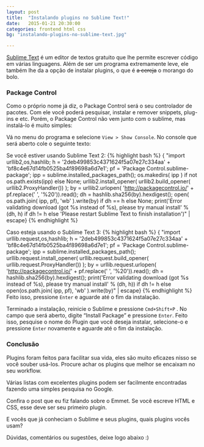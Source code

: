 ```yaml
---
layout: post
title:  "Instalando plugins no Sublime Text!"
date:   2015-01-21 20:30:00
categories: frontend html css
bg: "instalando-plugins-no-sublime-text.jpg"

---
```


[Sublime Text](http://www.sublimetext.com/) é um editor de textos gratuito que lhe permite escrever código em várias linguagens. Além de ser um programa extremamente leve, ele também lhe da a opção de instalar plugins, o que é <del>a cereja</del>  o morango do bolo.

### Package Control

Como o próprio nome já diz, o Package Control será o seu controlador de pacotes. Com ele você poderá pesquisar, instalar e remover snippets, plug-ins e etc. Porém, o Package Control não vem junto com o sublime, mas instalá-lo é muito simples:

Vá no menu do programa e selecione `View > Show Console`. No console que será aberto cole o seguinte texto:

Se você estiver usando Sublime Text 2:
{% highlight bash %}
{ "import urllib2,os,hashlib; h = '2deb499853c4371624f5a07e27c334aa' + 'bf8c4e67d14fb0525ba4f89698a6d7e1'; pf = 'Package Control.sublime-package'; ipp = sublime.installed_packages_path(); os.makedirs( ipp ) if not os.path.exists(ipp) else None; urllib2.install_opener( urllib2.build_opener( urllib2.ProxyHandler()) ); by = urllib2.urlopen( 'http://packagecontrol.io/' + pf.replace(' ', '%20')).read(); dh = hashlib.sha256(by).hexdigest(); open( os.path.join( ipp, pf), 'wb' ).write(by) if dh == h else None; print('Error validating download (got %s instead of %s), please try manual install' % (dh, h) if dh != h else 'Please restart Sublime Text to finish installation')" | escape}
{% endhighlight %}

Caso esteja usando o Sublime Text 3:
{% highlight bash %}
{ "import urllib.request,os,hashlib; h = '2deb499853c4371624f5a07e27c334aa' + 'bf8c4e67d14fb0525ba4f89698a6d7e1'; pf = 'Package Control.sublime-package'; ipp = sublime.installed_packages_path(); urllib.request.install_opener( urllib.request.build_opener( urllib.request.ProxyHandler()) ); by = urllib.request.urlopen( 'http://packagecontrol.io/' + pf.replace(' ', '%20')).read(); dh = hashlib.sha256(by).hexdigest(); print('Error validating download (got %s instead of %s), please try manual install' % (dh, h)) if dh != h else open(os.path.join( ipp, pf), 'wb' ).write(by)" | escape}
{% endhighlight %}
Feito isso, pressione `Enter` e aguarde até o fim da instalação.

Terminado a instalação, reinicie o Sublime e pressione `Cmd+Shift+P` . No campo que será aberto, digite “Install Package” e pressione  `Enter`.
Feito isso, pesquise o nome do Plugin que você deseja instalar, selecione-o e pressione  `Enter` novamente e aguarde até o fim da instalação.

### Conclusão

Plugins foram feitos para facilitar sua vida, eles são muito eficazes nisso se você souber usá-los. Procure achar os plugins que melhor se encaixam no seu workflow.

Várias listas com excelentes plugins podem ser facilmente encontradas fazendo uma simples pesquisa no Google.

Confira o post que eu fiz falando sobre o Emmet. Se você escreve HTML e CSS, esse deve ser seu primeiro plugin.

E vocês que já conheciam o Sublime e seus plugins, quais plugins vocês usam?

Dúvidas, comentários ou sugestões, deixe logo abaixo :)


